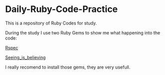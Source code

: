 # Daily-Ruby-Code-Practice
This is a repository of Ruby Codes for study.

During the study I use two Ruby Gems to show me what happening into the code:

[Rspec](https://github.com/rspec/rspec-rails)

[Seeing_is_believing](https://github.com/JoshCheek/seeing_is_believing)

I really recomend to install those gems, they are very usefull.


